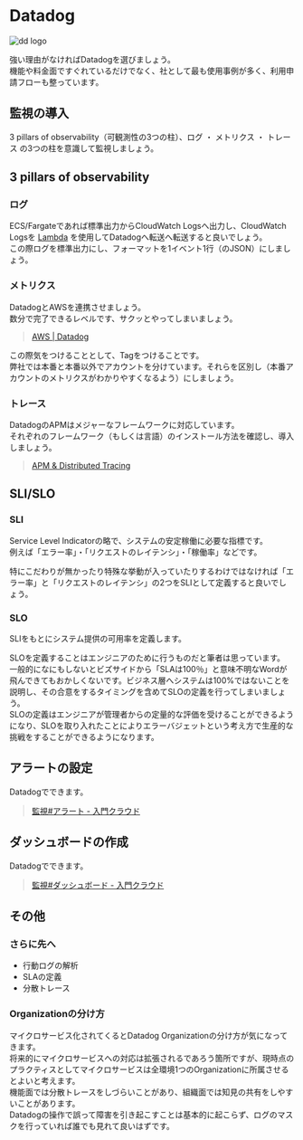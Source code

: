 # Datadog
![dd logo](../imgs/dd-logo.png)

強い理由がなければDatadogを選びましょう。  
機能や料金面ですぐれているだけでなく、社として最も使用事例が多く、利用申請フローも整っています。

## 監視の導入
3 pillars of observability（可観測性の3つの柱）、ログ ・ メトリクス ・ トレース の3つの柱を意識して監視しましょう。

## 3 pillars of observability
### ログ
ECS/Fargateであれば標準出力からCloudWatch Logsへ出力し、CloudWatch Logsを [Lambda](https://docs.datadoghq.com/integrations/amazon_web_services/?tab=allpermissions#set-up-the-datadog-lambda-function) を使用してDatadogへ転送へ転送すると良いでしょう。  
この際ログを標準出力にし、フォーマットを1イベント1行（のJSON）にしましょう。

### メトリクス
DatadogとAWSを連携させましょう。  
数分で完了できるレベルです、サクッとやってしまいましょう。

> [AWS | Datadog](https://docs.datadoghq.com/integrations/amazon_web_services/?tab=allpermissions)

この際気をつけることとして、Tagをつけることです。  
弊社では本番と本番以外でアカウントを分けています。それらを区別し（本番アカウントのメトリクスがわかりやすくなるよう）にしましょう。

### トレース
DatadogのAPMはメジャーなフレームワークに対応しています。  
それぞれのフレームワーク（もしくは言語）のインストール方法を確認し、導入しましょう。

> [APM & Distributed Tracing](https://docs.datadoghq.com/tracing/)

## SLI/SLO
### SLI
Service Level Indicatorの略で、システムの安定稼働に必要な指標です。  
例えば「エラー率」・「リクエストのレイテンシ」・「稼働率」などです。

特にこだわりが無かったり特殊な挙動が入っていたりするわけではなければ「エラー率」と「リクエストのレイテンシ」の2つをSLIとして定義すると良いでしょう。  

### SLO
SLIをもとにシステム提供の可用率を定義します。  

SLOを定義することはエンジニアのために行うものだと筆者は思っています。  
一般的になにもしないとビズサイドから「SLAは100％」と意味不明なWordが飛んできてもおかしくないです。ビジネス層へシステムは100%ではないことを説明し、その合意をするタイミングを含めてSLOの定義を行ってしまいましょう。  
SLOの定義はエンジニアが管理者からの定量的な評価を受けることができるようになり、SLOを取り入れたことによりエラーバジェットという考え方で生産的な挑戦をすることができるようになります。

## アラートの設定
Datadogでできます。  

> [監視#アラート - 入門クラウド](../0_introduction/monitoring/#_13)

## ダッシュボードの作成
Datadogでできます。

> [監視#ダッシュボード - 入門クラウド](../0_introduction/monitoring/#_14)

## その他
### さらに先へ
- 行動ログの解析
- SLAの定義
- 分散トレース

### Organizationの分け方
マイクロサービス化されてくるとDatadog Organizationの分け方が気になってきます。  
将来的にマイクロサービスへの対応は拡張されるであろう箇所ですが、現時点のプラクティスとしてマイクロサービスは全環境1つのOrganizationに所属させるとよいと考えます。  
機能面では分散トレースをしづらいことがあり、組織面では知見の共有をしやすいことがあります。  
Datadogの操作で誤って障害を引き起こすことは基本的に起こらず、ログのマスクを行っていれば誰でも見れて良いはずです。
